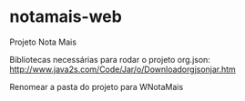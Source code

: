 # notamais-web
Projeto Nota Mais

Bibliotecas necessárias para rodar o projeto
org.json:
http://www.java2s.com/Code/Jar/o/Downloadorgjsonjar.htm

Renomear a pasta do projeto para WNotaMais
